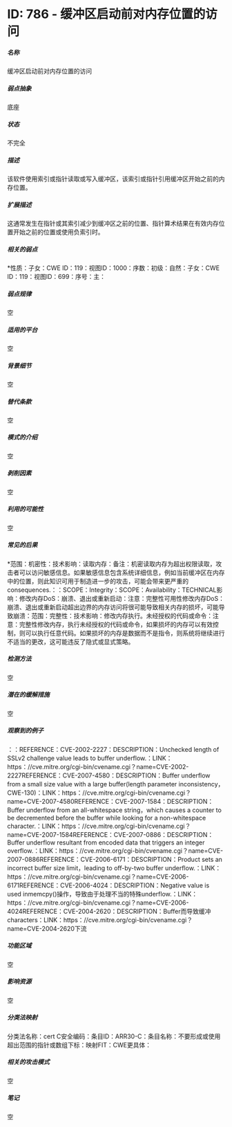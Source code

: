 # ID: 786 - 缓冲区启动前对内存位置的访问
<h5>名称</h5>缓冲区启动前对内存位置的访问
<h5>弱点抽象</h5>底座
<h5>状态</h5>不完全
<h5>描述</h5>该软件使用索引或指针读取或写入缓冲区，该索引或指针引用缓冲区开始之前的内存位置。
<h5>扩展描述</h5>这通常发生在指针或其索引减少到缓冲区之前的位置、指针算术结果在有效内存位置开始之前的位置或使用负索引时。
<h5>相关的弱点</h5>*性质：子女：CWE ID：119：视图ID：1000：序数：初级：自然：子女：CWE ID：119：视图ID：699：序号：主：
<h5>弱点规律</h5>空
<h5>适用的平台</h5>空
<h5>背景细节</h5>空
<h5>替代条款</h5>空
<h5>模式的介绍</h5>空
<h5>剥削因素</h5>空
<h5>利用的可能性</h5>空
<h5>常见的后果</h5>*范围：机密性：技术影响：读取内存：备注：机密读取内存为超出权限读取，攻击者可以访问敏感信息。如果敏感信息包含系统详细信息，例如当前缓冲区在内存中的位置，则此知识可用于制造进一步的攻击，可能会带来更严重的consequences.：：SCOPE：Integrity：SCOPE：Availability：TECHNICAL影响：修改内存DoS：崩溃、退出或重新启动：注意：完整性可用性修改内存DoS：崩溃、退出或重新启动超出边界的内存访问将很可能导致相关内存的损坏，可能导致崩溃：范围：完整性：技术影响：修改内存执行。未经授权的代码或命令：注意：完整性修改内存，执行未经授权的代码或命令，如果损坏的内存可以有效控制，则可以执行任意代码。如果损坏的内存是数据而不是指令，则系统将继续进行不适当的更改，这可能违反了隐式或显式策略。
<h5>检测方法</h5>空
<h5>潜在的缓解措施</h5>空
<h5>观察到的例子</h5>：：REFERENCE：CVE-2002-2227：DESCRIPTION：Unchecked length of SSLv2 challenge value leads to buffer underflow.：LINK：https：//cve.mitre.org/cgi-bin/cvename.cgi？name=CVE-2002-2227REFERENCE：CVE-2007-4580：DESCRIPTION：Buffer underflow from a small size value with a large buffer(length parameter inconsistency，CWE-130)：LINK：https：//cve.mitre.org/cgi-bin/cvename.cgi？name=CVE-2007-4580REFERENCE：CVE-2007-1584：DESCRIPTION：Buffer underflow from an all-whitespace string，which causes a counter to be decremented before the buffer while looking for a non-whitespace character.：LINK：https：//cve.mitre.org/cgi-bin/cvename.cgi？name=CVE-2007-1584REFERENCE：CVE-2007-0886：DESCRIPTION：Buffer underflow resultant from encoded data that triggers an integer overflow.：LINK：https：//cve.mitre.org/cgi-bin/cvename.cgi？name=CVE-2007-0886REFERENCE：CVE-2006-6171：DESCRIPTION：Product sets an incorrect buffer size limit，leading to off-by-two buffer underflow.：LINK：https：//cve.mitre.org/cgi-bin/cvename.cgi？name=CVE-2006-6171REFERENCE：CVE-2006-4024：DESCRIPTION：Negative value is used inmemcpy()操作，导致由于处理不当的特殊underflow.：LINK：https：//cve.mitre.org/cgi-bin/cvename.cgi？name=CVE-2006-4024REFERENCE：CVE-2004-2620：DESCRIPTION：Buffer而导致缓冲characters：LINK：https：//cve.mitre.org/cgi-bin/cvename.cgi？name=CVE-2004-2620下流
<h5>功能区域</h5>空
<h5>影响资源</h5>空
<h5>分类法映射</h5>分类法名称：cert C安全编码：条目ID：ARR30-C：条目名称：不要形成或使用超出范围的指针或数组下标：映射FIT：CWE更具体：
<h5>相关的攻击模式</h5>空
<h5>笔记</h5>空

